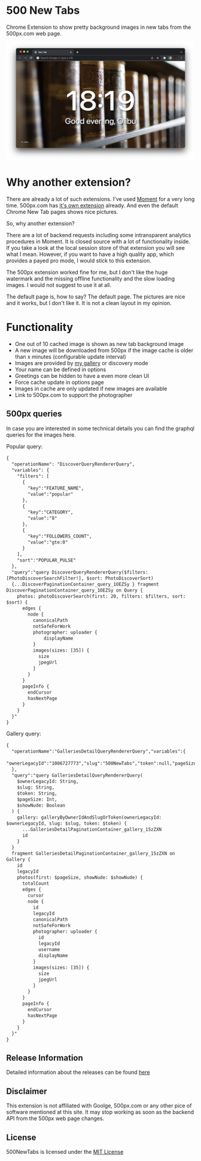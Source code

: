 # 500 New Tabs

Chrome Extension to show pretty background images in new tabs from the 500px.com web page.

![Screenshot](screenshot.png)

# Why another extension?

There are already a lot of such extensions. I've used [Moment](https://chrome.google.com/webstore/detail/moment-1-personal-dashboa/lgecddhfcfhlmllljooldkbbijdcnlpe) for a very long time. 500px.com has [it's own extension](https://chrome.google.com/webstore/detail/500px-photo-new-tab-inspi/clbaflfnbbbgjppjogdmnhkgpiijamdg) already. And even the default Chrome New Tab pages shows nice pictures.

So, why another extension?

There are a lot of backend requests including some intransparent analytics procedures in Moment. It is closed source with a lot of functionality inside. If you take a look at the local session store of that extension you will see what I mean. However, if you want to have a high quality app, which provides a payed pro mode, I would stick to this extension.

The 500px extension worked fine for me, but I don't like the huge watermark and the missing offline functionality and the slow loading images. I would not suggest to use it at all.

The default page is, how to say? The default page. The pictures are nice and it works, but I don't like it. It is not a clean layout in my opinion.

# Functionality

* One out of 10 cached image is shown as new tab background image
* A new image will be downloaded from 500px if the image cache is older than x minutes (configurable update interval)
* Images are provided by [my gallery](https://500px.com/p/olibu/galleries/500NewTabs) or discovery mode
* Your name can be defined in options
* Greetings can be hidden to have a even more clean UI
* Force cache update in options page
* Images in cache are only updated if new images are available
* Link to 500px.com to support the photographer

## 500px queries

In case you are interested in some technical details you can find the graphql queries for the images here.

Popular query:
```
{
  "operationName": "DiscoverQueryRendererQuery",
  "variables": {
    "filters": [
      {
        "key":"FEATURE_NAME",
        "value":"popular"
      },
      {
        "key":"CATEGORY",
        "value":"8"
      },
      {
        "key":"FOLLOWERS_COUNT",
        "value":"gte:0"
      }
    ],
    "sort":"POPULAR_PULSE"
  },
  "query":"query DiscoverQueryRendererQuery($filters: [PhotoDiscoverSearchFilter!], $sort: PhotoDiscoverSort) 
  {...DiscoverPaginationContainer_query_1OEZSy } fragment DiscoverPaginationContainer_query_1OEZSy on Query { 
    photos: photoDiscoverSearch(first: 20, filters: $filters, sort: $sort) { 
      edges { 
        node { 
          canonicalPath
          notSafeForWork 
          photographer: uploader {
              displayName
          }
          images(sizes: [35]) {
            size
            jpegUrl
          }
        }
      }
      pageInfo {
        endCursor
        hasNextPage
      }
    }
  }"
}
```

Gallery query:
```
{
  "operationName":"GalleriesDetailQueryRendererQuery","variables":{
    "ownerLegacyId":"1006727773","slug":"500NewTabs","token":null,"pageSize":10,"showNude":true
  },
  "query":"query GalleriesDetailQueryRendererQuery(
    $ownerLegacyId: String, 
    $slug: String, 
    $token: String, 
    $pageSize: Int, 
    $showNude: Boolean
  ) {
    gallery: galleryByOwnerIdAndSlugOrToken(ownerLegacyId: $ownerLegacyId, slug: $slug, token: $token) {
      ...GalleriesDetailPaginationContainer_gallery_15zZXN
      id
    }
  }
  fragment GalleriesDetailPaginationContainer_gallery_15zZXN on Gallery {
    id
    legacyId
    photos(first: $pageSize, showNude: $showNude) {
      totalCount
      edges {
        cursor
        node {
          id
          legacyId
          canonicalPath
          notSafeForWork
          photographer: uploader {
            id
            legacyId
            username
            displayName
          }
          images(sizes: [35]) {
            size
            jpegUrl
          }
        }
      }
      pageInfo {
        endCursor
        hasNextPage
      }
    }
  }"
}
```

## Release Information

Detailed information about the releases can be found [here](https://github.com/olibu/500NewTabs/releases)

## Disclaimer

This extension is not affiliated with Goolge, 500px.com or any other pice of software mentioned at this site. It may stop working as soon as the backend API from the 500px web page changes.

## License

500NewTabs is licensed under the [MIT License](https://tldrlegal.com/l/mit)
